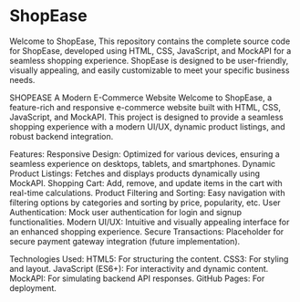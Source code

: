# ShopEase
Welcome to ShopEase, This repository contains the complete source code for ShopEase, developed using HTML, CSS, JavaScript, and MockAPI for a seamless shopping experience. ShopEase is designed to be user-friendly, visually appealing, and easily customizable to meet your specific business needs.

SHOPEASE
A Modern E-Commerce Website
Welcome to ShopEase, a feature-rich and responsive e-commerce website built with HTML, CSS, JavaScript, and MockAPI. This project is designed to provide a seamless shopping experience with a modern UI/UX, dynamic product listings, and robust backend integration.

Features:
Responsive Design: Optimized for various devices, ensuring a seamless experience on desktops, tablets, and smartphones.
Dynamic Product Listings: Fetches and displays products dynamically using MockAPI.
Shopping Cart: Add, remove, and update items in the cart with real-time calculations.
Product Filtering and Sorting: Easy navigation with filtering options by categories and sorting by price, popularity, etc.
User Authentication: Mock user authentication for login and signup functionalities.
Modern UI/UX: Intuitive and visually appealing interface for an enhanced shopping experience.
Secure Transactions: Placeholder for secure payment gateway integration (future implementation).

Technologies Used:
HTML5: For structuring the content.
CSS3: For styling and layout.
JavaScript (ES6+): For interactivity and dynamic content.
MockAPI: For simulating backend API responses.
GitHub Pages: For deployment.
